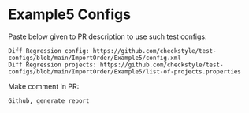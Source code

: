 # Example5 Configs
Paste below given to PR description to use such test configs:
```
Diff Regression config: https://github.com/checkstyle/test-configs/blob/main/ImportOrder/Example5/config.xml
Diff Regression projects: https://github.com/checkstyle/test-configs/blob/main/ImportOrder/Example5/list-of-projects.properties
```
Make comment in PR:
```
Github, generate report
```
